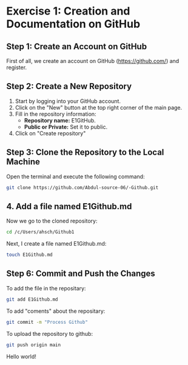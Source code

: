# Exercise 1: Creation and Documentation on GitHub


## Step 1: Create an Account on GitHub

First of all, we create an account on GitHub (https://github.com/) and register.

## Step 2: Create a New Repository

1. Start by logging into your GitHub account.
2. Click on the "New" button at the top right corner of the main page.
3. Fill in the repository information:
   - **Repository name:** E1GitHub.
   - **Public or Private:** Set it to public.
4. Click on "Create repository"

## Step 3: Clone the Repository to the Local Machine

Open the terminal and execute the following command:

```bash
git clone https://github.com/Abdul-source-06/-Github.git
```

## 4. Add a file named E1Github.md

Now we go to the cloned repository:

```bash
cd /c/Users/ahsch/Github1
```
Next, I create a file named E1Github.md:
```bash
touch E1Github.md
```
## Step 6: Commit and Push the Changes
To add the file in the repositary:
```bash
git add E1Github.md
```
To add "coments" about the repositary:
```bash
git commit -m "Process Github"
```
To upload the repository to github:
```bash
git push origin main
```
Hello world!
 






